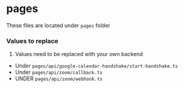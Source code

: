 # pages

These files are located under `pages` folder


### Values to replace

1. Values need to be replaced with your own backend

- Under `pages/api/google-calendar-handshake/start-handshake.ts`
- Under `pages/api/zoom/callback.ts`
- UNDER `pages/api/zoom/webhook.ts`
  